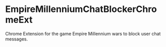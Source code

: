 # EmpireMillenniumChatBlockerChromeExt
Chrome Extension for the game Empire Millennium wars to block user chat messages.
